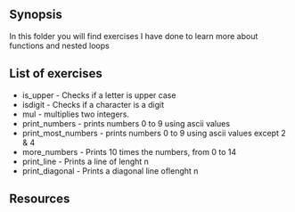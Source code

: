 ## Synopsis
In this folder you will find exercises I have done to learn more about functions and nested loops

## List of exercises
+ is_upper - Checks if a letter is upper case
+ isdigit - Checks if a character is a digit
+ mul - multiplies two integers.
+ print_numbers - prints numbers 0 to 9 using ascii values
+ print_most_numbers - prints numbers 0 to 9 using ascii values except 2 & 4
+ more_numbers - Prints 10 times the numbers, from 0 to 14
+ print_line - Prints a line of lenght n
+ print_diagonal - Prints a diagonal line oflenght n

## Resources